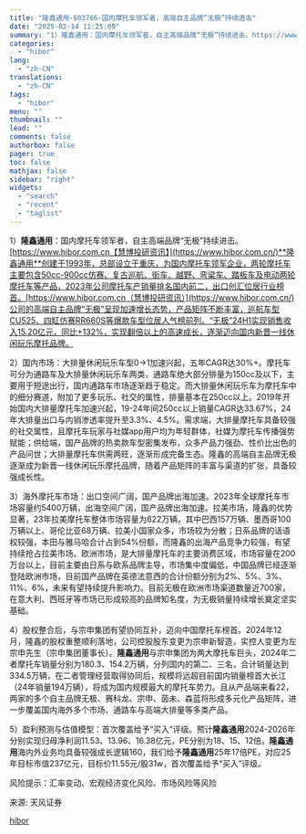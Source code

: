 ```yaml
---
title: "隆鑫通用-603766-国内摩托车领军者，高端自主品牌“无极”持续进击"
date: "2025-02-14 11:25:09"
summary: "1）隆鑫通用：国内摩托车领军者，自主高端品牌“无极”持续进击。https://www.hibo..."
categories:
  - "hibor"
lang:
  - "zh-CN"
translations:
  - "zh-CN"
tags:
  - "hibor"
menu: ""
thumbnail: ""
lead: ""
comments: false
authorbox: false
pager: true
toc: false
mathjax: false
sidebar: "right"
widgets:
  - "search"
  - "recent"
  - "taglist"
---
```


1）**隆鑫通用**：国内摩托车领军者，自主高端品牌“无极”持续进击。[https://www.hibor.com.cn【慧博投研资讯】](https://www.hibor.com.cn/)**隆鑫通用**创建于1993年，总部设立于重庆，为国内摩托车领军企业，两轮摩托车主要包含50cc-900cc仿赛、复古巡航、街车、越野、弯梁车、踏板车及电动两轮摩托车等产品，2023年公司摩托车产销量排名国内前二，出口创汇位居行业榜首。[https://www.hibor.com.cn（慧博投研资讯）](https://www.hibor.com.cn/)公司的高端自主品牌“无极”呈现加速增长态势，产品矩阵不断丰富，巡航车型CU525、四缸仿赛RR660S等爆款车型位居人气榜前列。“无极”24H1实现销售收入15.20亿元，同比+132%，实现翻倍以上的高速成长，逐渐迈向国内新晋一线休闲玩乐摩托品牌。

2）国内市场：大排量休闲玩乐车型0→1加速兴起，五年CAGR达30%+。摩托车可分为通路车及大排量休闲玩乐车两类，通路车绝大部分排量为150cc及以下，主要用于短途出行，国内通路车市场逐渐趋于稳定。而大排量休闲玩乐车为摩托车中的细分赛道，附加了更多玩乐、社交的属性，排量基本在250cc以上。2019年开始国内大排量摩托车加速兴起，19-24年间250cc以上销量CAGR达33.67%，24年大排量出口与内销渗透率提升至3.3%、4.5%。需求端，大排量摩托车具备较强的社交属性，且摩托车玩家与社媒app用户均为年轻群体，社媒为摩托车传播强势赋能；供给端，国产品牌的热卖款车型密集发布，众多产品力强劲、性价比出色的产品问世；大排量摩托车供需两旺，逐渐形成完备生态。隆鑫的高端自主品牌无极逐渐成为新晋一线休闲玩乐摩托品牌，随着产品矩阵的丰富与渠道的扩张，具备较强成长性。

3）海外摩托车市场：出口空间广阔，国产品牌出海加速。2023年全球摩托车市场容量约5400万辆，出海空间广阔，国产品牌出海加速。拉美市场，隆鑫的优势显著，23年拉美摩托车整体市场容量为622万辆，其中巴西157万辆、墨西哥100万辆以上、哥伦比亚68万辆、拉美小国家众多，市场较为分散；日系品牌的话语权较强，本田与雅马哈合计占到54%份额，而隆鑫的出海产品竞争力较强，有望持续抢占拉美市场。欧洲市场，是大排量摩托车的主要消费区域，市场容量在200万台以上，目前主要由日系与欧系品牌主导，市场集中度偏低，中国品牌已经逐渐登陆欧洲市场，目前国产品牌在英德法意西的合计份额分别为2%、5%、3%、11%、6%，未来有望持续提升影响力。目前无极在欧洲市场渠道数量近700家，在意大利、西班牙等市场已形成较高的品牌知名度，为无极销量持续增长奠定坚实基础。

4）股权整合后，与宗申集团有望协同互补，迈向中国摩托车榜首。2024年12月，隆鑫的股权重整顺利落地，公司控股股东变更为宗申新智造，实控人变更为左宗申先生（宗申集团董事长）。**隆鑫通用**与宗申集团为两大摩托车巨头，2024年二者摩托车销量分别为180.3、154.2万辆，分列国内的第二、三名，合计销量达到334.5万辆，在二者管理经营取得协同后，规模将远超目前国内销量榜首大长江（24年销量194万辆），将成为国内规模最大的摩托车势力。且从产品端来看22，两家的多个自主品牌无极、赛科龙、宗申、茵未、森蓝将形成多元化产品矩阵，进一步覆盖国内海外多个市场、通路车与高端大排量等多类产品。

5）盈利预测与估值模型：首次覆盖给予“买入”评级。预计**隆鑫通用**2024-2026年分别实现归母净利润11.53、13.96、16.38亿元，PE分别为18、15、12倍。**隆鑫通用**海内外业务均具备较强成长逻辑160，我们给予**隆鑫通用**25年17倍PE，对应25年目标市值237亿元，目标价11.55元/股31w，首次覆盖给予“买入”评级。

风险提示：汇率变动、宏观经济变化风险、市场风险等风险

来源: 天风证券

[hibor](https://www.hibor.com.cn/data/11577582b8a87fda5121ca06c72dd7f2.html)
